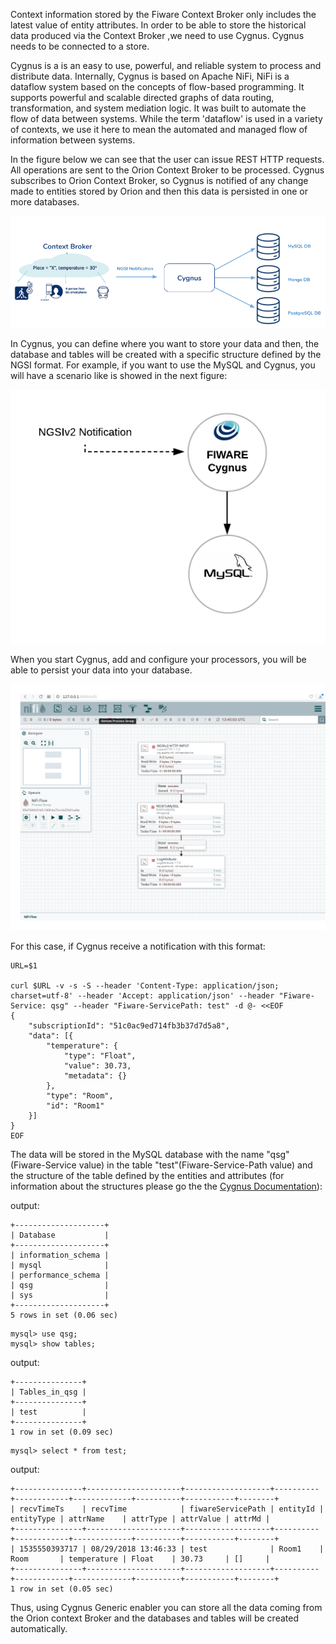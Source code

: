 Context information stored by the Fiware Context Broker only includes the latest
value of entity attributes. In order to be able to store the historical data
produced via the Context Broker ,we need to use Cygnus. Cygnus needs to be
connected to a store.

Cygnus is a is an easy to use, powerful, and reliable system to process and
distribute data. Internally, Cygnus is based on Apache NiFi, NiFi is a dataflow
system based on the concepts of flow-based programming. It supports powerful and
scalable directed graphs of data routing, transformation, and system mediation
logic. It was built to automate the flow of data between systems. While the term
'dataflow' is used in a variety of contexts, we use it here to mean the
automated and managed flow of information between systems.

In the figure below we can see that the user can issue REST HTTP requests. All
operations are sent to the Orion Context Broker to be processed. Cygnus
subscribes to Orion Context Broker, so Cygnus is notified of any change made to
entities stored by Orion and then this data is persisted in one or more
databases.

![Architecture](Images/1.png "cygnus-orion architecture")

In Cygnus, you can define where you want to store your data and then, the
database and tables will be created with a specific structure defined by the
NGSI format. For example, if you want to use the MySQL and Cygnus, you will have
a scenario like is showed in the next figure:

![start-scenario](Images/scenario.png)

When you start Cygnus, add and configure your processors, you will be able to
persist your data into your database.

![cygnus-template1](Images/cygnus-template1.png)

For this case, if Cygnus receive a notification with this format:

```
URL=$1

curl $URL -v -s -S --header 'Content-Type: application/json; charset=utf-8' --header 'Accept: application/json' --header "Fiware-Service: qsg" --header "Fiware-ServicePath: test" -d @- <<EOF
{
	"subscriptionId": "51c0ac9ed714fb3b37d7d5a8",
	"data": [{
		"temperature": {
			"type": "Float",
			"value": 30.73,
			"metadata": {}
		},
		"type": "Room",
		"id": "Room1"
	}]
}
EOF
```

The data will be stored in the MySQL database with the name "qsg"
(Fiware-Service value) in the table "test"(Fiware-Service-Path value) and the
structure of the table defined by the entities and attributes (for information
about the structures please go the the
[Cygnus Documentation](https://fiware-cygnus-ld.readthedocs.io/en/latest/)):

output:

```
+--------------------+
| Database           |
+--------------------+
| information_schema |
| mysql              |
| performance_schema |
| qsg                |
| sys                |
+--------------------+
5 rows in set (0.06 sec)
```

```
mysql> use qsg;
mysql> show tables;
```

output:

```
+---------------+
| Tables_in_qsg |
+---------------+
| test          |
+---------------+
1 row in set (0.09 sec)
```

```
mysql> select * from test;
```

output:

```
+---------------+---------------------+-------------------+----------+------------+-------------+----------+-----------+--------+
| recvTimeTs    | recvTime            | fiwareServicePath | entityId | entityType | attrName    | attrType | attrValue | attrMd |
+---------------+---------------------+-------------------+----------+------------+-------------+----------+-----------+--------+
| 1535550393717 | 08/29/2018 13:46:33 | test              | Room1    | Room       | temperature | Float    | 30.73     | []     |
+---------------+---------------------+-------------------+----------+------------+-------------+----------+-----------+--------+
1 row in set (0.05 sec)
```

Thus, using Cygnus Generic enabler you can store all the data coming from the
Orion context Broker and the databases and tables will be created automatically.
